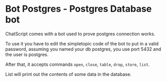 # Bot Postgres - Postgres Database bot

ChatScript comes with a bot used to prove postgres connection works.

To use it you have to edit the simpletopic code of the bot to put in a valid password, assuming you
named your db postgres, you use port 5432 and the user is postgres.

After that, it accepts commands `open`, `close`, `table`, `drop`, `store`, `list`. 

List will print out the contents of some data in the database.
